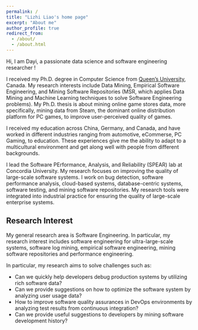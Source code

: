 ```yaml
---
permalink: /
title: "Lizhi Liao's home page"
excerpt: "About me"
author_profile: true
redirect_from: 
  - /about/
  - /about.html
---
```


Hi, I am Dayi, a passionate data science and software engineering researcher !

I received my Ph.D. degree in Computer Science from [Queen’s University](http://cs.queensu.ca/), Canada. My research interests include Data Mining, Empirical Software Engineering, and Mining Software Repositories (MSR, which applies Data Mining and Machine Learning techniques to solve Software Engineering problems). My Ph.D. thesis is about mining online game stores data, more specifically, mining data from Steam, the dominant online distribution platform for PC games, to improve user-perceived quality of games.

I received my education across China, Germany, and Canada, and have worked in different industries ranging from automotive, eCommerse, PC Gaming, to education. These experiences give me the ability to adapt to a multicultural environment and get along well with people from different backgrounds.

I lead the Software PErformance, Analysis, and Reliability (SPEAR) lab at Concordia University. My research focuses on improving the quality of large-scale software systems. I work on bug detection, software performance analysis, cloud-based systems, database-centric systems, software testing, and mining software repositories. My research tools were integrated into industrial practice for ensuring the quality of large-scale enterprise systems.

Research Interest
------
My general research area is Software Engineering. In particular, my research interest includes software engineering for ultra-large-scale systems, software log mining, empirical software engineering, mining software repositories and performance engineering.

In particular, my research aims to solve challenges such as:

- Can we quickly help developers debug production systems by utilizing rich software data?
- Can we provide suggestions on how to optimize the software system by analyzing user usage data?
- How to improve software quality assurances in DevOps environments by analyzing test results from continuous integration?
- Can we provide useful suggestions to developers by mining software development history?
